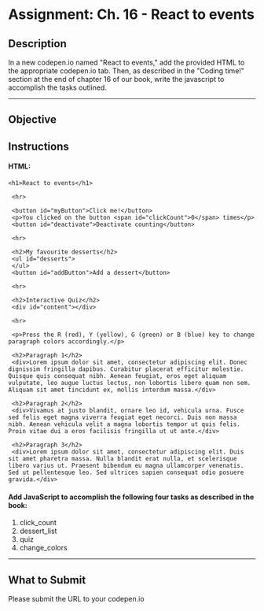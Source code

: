 # Assignment: Ch. 16 - React to events

## Description

In a new codepen.io named "React to events," add the provided HTML to the appropriate codepen.io tab. Then, as described in the "Coding time!" section at the end of chapter 16 of our book, write the javascript to accomplish the tasks outlined.

---

## Objective

## Instructions

#### HTML:

```
<h1>React to events</h1>

 <hr>

 <button id="myButton">Click me!</button>
 <p>You clicked on the button <span id="clickCount">0</span> times</p>
 <button id="deactivate">Deactivate counting</button>

 <hr>

 <h2>My favourite desserts</h2>
 <ul id="desserts">
 </ul>
 <button id="addButton">Add a dessert</button>

 <hr>

 <h2>Interactive Quiz</h2>
 <div id="content"></div>

 <hr>

 <p>Press the R (red), Y (yellow), G (green) or B (blue) key to change paragraph colors accordingly.</p>

 <h2>Paragraph 1</h2>
 <div>Lorem ipsum dolor sit amet, consectetur adipiscing elit. Donec dignissim fringilla dapibus. Curabitur placerat efficitur molestie. Quisque quis consequat nibh. Aenean feugiat, eros eget aliquam vulputate, leo augue luctus lectus, non lobortis libero quam non sem. Aliquam sit amet tincidunt ex, mollis interdum massa.</div>

 <h2>Paragraph 2</h2>
 <div>Vivamus at justo blandit, ornare leo id, vehicula urna. Fusce sed felis eget magna viverra feugiat eget necorci. Duis non massa nibh. Aenean vehicula velit a magna lobortis tempor ut quis felis. Proin vitae dui a eros facilisis fringilla ut ut ante.</div>

 <h2>Paragraph 3</h2>
 <div>Lorem ipsum dolor sit amet, consectetur adipiscing elit. Duis sit amet pharetra massa. Nulla blandit erat nulla, et scelerisque libero varius ut. Praesent bibendum eu magna ullamcorper venenatis. Sed ut pellentesque leo. Sed ultrices sapien consequat odio posuere gravida.</div>
```

#### Add JavaScript to accomplish the following four tasks as described in the book:

1. click_count
2. dessert_list
3. quiz
4. change_colors

---

## What to Submit

Please submit the URL to your codepen.io